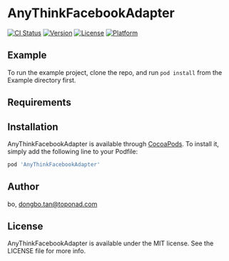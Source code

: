# AnyThinkFacebookAdapter

[![CI Status](https://img.shields.io/travis/bo/AnyThinkFacebookAdapter.svg?style=flat)](https://travis-ci.org/bo/AnyThinkFacebookAdapter)
[![Version](https://img.shields.io/cocoapods/v/AnyThinkFacebookAdapter.svg?style=flat)](https://cocoapods.org/pods/AnyThinkFacebookAdapter)
[![License](https://img.shields.io/cocoapods/l/AnyThinkFacebookAdapter.svg?style=flat)](https://cocoapods.org/pods/AnyThinkFacebookAdapter)
[![Platform](https://img.shields.io/cocoapods/p/AnyThinkFacebookAdapter.svg?style=flat)](https://cocoapods.org/pods/AnyThinkFacebookAdapter)

## Example

To run the example project, clone the repo, and run `pod install` from the Example directory first.

## Requirements

## Installation

AnyThinkFacebookAdapter is available through [CocoaPods](https://cocoapods.org). To install
it, simply add the following line to your Podfile:

```ruby
pod 'AnyThinkFacebookAdapter'
```

## Author

bo, dongbo.tan@toponad.com

## License

AnyThinkFacebookAdapter is available under the MIT license. See the LICENSE file for more info.
